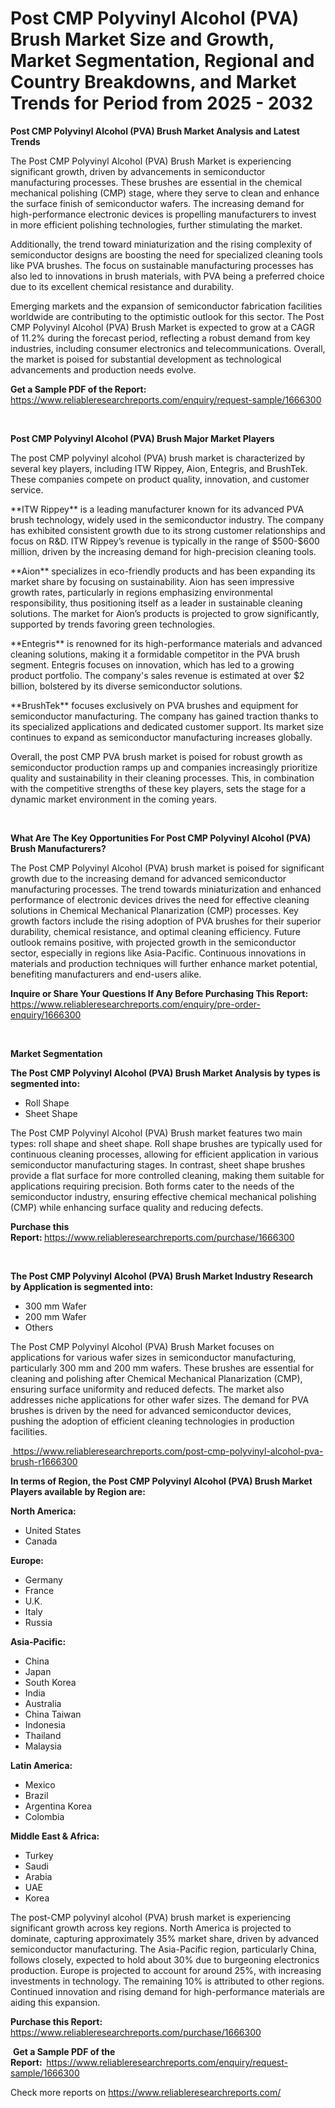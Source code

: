 <p><h1>Post CMP Polyvinyl Alcohol (PVA) Brush Market Size and Growth, Market Segmentation, Regional and Country Breakdowns, and Market Trends for Period from 2025 -  2032</h1></p><p><strong>Post CMP Polyvinyl Alcohol (PVA) Brush Market Analysis and Latest Trends</strong></p>
<p><p>The Post CMP Polyvinyl Alcohol (PVA) Brush Market is experiencing significant growth, driven by advancements in semiconductor manufacturing processes. These brushes are essential in the chemical mechanical polishing (CMP) stage, where they serve to clean and enhance the surface finish of semiconductor wafers. The increasing demand for high-performance electronic devices is propelling manufacturers to invest in more efficient polishing technologies, further stimulating the market.</p><p>Additionally, the trend toward miniaturization and the rising complexity of semiconductor designs are boosting the need for specialized cleaning tools like PVA brushes. The focus on sustainable manufacturing processes has also led to innovations in brush materials, with PVA being a preferred choice due to its excellent chemical resistance and durability.</p><p>Emerging markets and the expansion of semiconductor fabrication facilities worldwide are contributing to the optimistic outlook for this sector. The Post CMP Polyvinyl Alcohol (PVA) Brush Market is expected to grow at a CAGR of 11.2% during the forecast period, reflecting a robust demand from key industries, including consumer electronics and telecommunications. Overall, the market is poised for substantial development as technological advancements and production needs evolve.</p></p>
<p><strong>Get a Sample PDF of the Report:&nbsp;</strong> <a href="https://www.reliableresearchreports.com/enquiry/request-sample/1666300?utm_campaign=2002&utm_medium=2&utm_source=Github&utm_content=ia&utm_term=02022025&utm_id=post-cmp-polyvinyl-alcohol-pva-brush">https://www.reliableresearchreports.com/enquiry/request-sample/1666300</a></p>
<p>&nbsp;</p>
<p><strong>Post CMP Polyvinyl Alcohol (PVA) Brush Major Market Players</strong></p>
<p><p>The post CMP polyvinyl alcohol (PVA) brush market is characterized by several key players, including ITW Rippey, Aion, Entegris, and BrushTek. These companies compete on product quality, innovation, and customer service.</p><p>**ITW Rippey** is a leading manufacturer known for its advanced PVA brush technology, widely used in the semiconductor industry. The company has exhibited consistent growth due to its strong customer relationships and focus on R&D. ITW Rippey’s revenue is typically in the range of $500-$600 million, driven by the increasing demand for high-precision cleaning tools.</p><p>**Aion** specializes in eco-friendly products and has been expanding its market share by focusing on sustainability. Aion has seen impressive growth rates, particularly in regions emphasizing environmental responsibility, thus positioning itself as a leader in sustainable cleaning solutions. The market for Aion’s products is projected to grow significantly, supported by trends favoring green technologies.</p><p>**Entegris** is renowned for its high-performance materials and advanced cleaning solutions, making it a formidable competitor in the PVA brush segment. Entegris focuses on innovation, which has led to a growing product portfolio. The company's sales revenue is estimated at over $2 billion, bolstered by its diverse semiconductor solutions.</p><p>**BrushTek** focuses exclusively on PVA brushes and equipment for semiconductor manufacturing. The company has gained traction thanks to its specialized applications and dedicated customer support. Its market size continues to expand as semiconductor manufacturing increases globally.</p><p>Overall, the post CMP PVA brush market is poised for robust growth as semiconductor production ramps up and companies increasingly prioritize quality and sustainability in their cleaning processes. This, in combination with the competitive strengths of these key players, sets the stage for a dynamic market environment in the coming years.</p></p>
<p>&nbsp;</p>
<p><strong>What Are The Key Opportunities For Post CMP Polyvinyl Alcohol (PVA) Brush Manufacturers?</strong></p>
<p><p>The Post CMP Polyvinyl Alcohol (PVA) brush market is poised for significant growth due to the increasing demand for advanced semiconductor manufacturing processes. The trend towards miniaturization and enhanced performance of electronic devices drives the need for effective cleaning solutions in Chemical Mechanical Planarization (CMP) processes. Key growth factors include the rising adoption of PVA brushes for their superior durability, chemical resistance, and optimal cleaning efficiency. Future outlook remains positive, with projected growth in the semiconductor sector, especially in regions like Asia-Pacific. Continuous innovations in materials and production techniques will further enhance market potential, benefiting manufacturers and end-users alike.</p></p>
<p><strong>Inquire or Share Your Questions If Any Before Purchasing This Report:</strong> <a href="https://www.reliableresearchreports.com/enquiry/pre-order-enquiry/1666300?utm_campaign=2002&utm_medium=2&utm_source=Github&utm_content=ia&utm_term=02022025&utm_id=post-cmp-polyvinyl-alcohol-pva-brush">https://www.reliableresearchreports.com/enquiry/pre-order-enquiry/1666300</a></p>
<p>&nbsp;</p>
<p><strong>Market Segmentation</strong></p>
<p><strong>The Post CMP Polyvinyl Alcohol (PVA) Brush Market Analysis by types is segmented into:</strong></p>
<p><ul><li>Roll Shape</li><li>Sheet Shape</li></ul></p>
<p><p>The Post CMP Polyvinyl Alcohol (PVA) Brush market features two main types: roll shape and sheet shape. Roll shape brushes are typically used for continuous cleaning processes, allowing for efficient application in various semiconductor manufacturing stages. In contrast, sheet shape brushes provide a flat surface for more controlled cleaning, making them suitable for applications requiring precision. Both forms cater to the needs of the semiconductor industry, ensuring effective chemical mechanical polishing (CMP) while enhancing surface quality and reducing defects.</p></p>
<p><strong>Purchase this Report:&nbsp;</strong><a href="https://www.reliableresearchreports.com/purchase/1666300?utm_campaign=2002&utm_medium=2&utm_source=Github&utm_content=ia&utm_term=02022025&utm_id=post-cmp-polyvinyl-alcohol-pva-brush">https://www.reliableresearchreports.com/purchase/1666300</a></p>
<p>&nbsp;</p>
<p><strong>The Post CMP Polyvinyl Alcohol (PVA) Brush Market Industry Research by Application is segmented into:</strong></p>
<p><ul><li>300 mm Wafer</li><li>200 mm Wafer</li><li>Others</li></ul></p>
<p><p>The Post CMP Polyvinyl Alcohol (PVA) Brush Market focuses on applications for various wafer sizes in semiconductor manufacturing, particularly 300 mm and 200 mm wafers. These brushes are essential for cleaning and polishing after Chemical Mechanical Planarization (CMP), ensuring surface uniformity and reduced defects. The market also addresses niche applications for other wafer sizes. The demand for PVA brushes is driven by the need for advanced semiconductor devices, pushing the adoption of efficient cleaning technologies in production facilities.</p></p>
<p><a href="https://www.reliableresearchreports.com/post-cmp-polyvinyl-alcohol-pva-brush-r1666300?utm_campaign=2002&utm_medium=2&utm_source=Github&utm_content=ia&utm_term=02022025&utm_id=post-cmp-polyvinyl-alcohol-pva-brush">&nbsp;https://www.reliableresearchreports.com/post-cmp-polyvinyl-alcohol-pva-brush-r1666300</a></p>
<p><strong>In terms of Region, the Post CMP Polyvinyl Alcohol (PVA) Brush Market Players available by Region are:</strong></p>
<p>
    <p> <strong> North America: </strong>
        <ul>
            <li>United States</li>
            <li>Canada</li>
        </ul>
        </p> 
    <p> <strong> Europe: </strong>
        <ul>
            <li>Germany</li>
            <li>France</li>
            <li>U.K.</li>
            <li>Italy</li>
            <li>Russia</li>
        </ul>
        </p> 
    <p> <strong> Asia-Pacific: </strong>
        <ul>
            <li>China</li>
            <li>Japan</li>
            <li>South Korea</li>
            <li>India</li>
            <li>Australia</li>
            <li>China Taiwan</li>
            <li>Indonesia</li>
            <li>Thailand</li>
            <li>Malaysia</li>
        </ul>
        </p> 
    <p> <strong> Latin America: </strong>
        <ul>
            <li>Mexico</li>
            <li>Brazil</li>
            <li>Argentina Korea</li>
            <li>Colombia</li>
        </ul>
        </p> 
    <p> <strong> Middle East & Africa: </strong>
        <ul>
            <li>Turkey</li>
            <li>Saudi</li>
            <li>Arabia</li>
            <li>UAE</li>
            <li>Korea</li>
        </ul>
    </p>
    </p>
<p><p>The post-CMP polyvinyl alcohol (PVA) brush market is experiencing significant growth across key regions. North America is projected to dominate, capturing approximately 35% market share, driven by advanced semiconductor manufacturing. The Asia-Pacific region, particularly China, follows closely, expected to hold about 30% due to burgeoning electronics production. Europe is projected to account for around 25%, with increasing investments in technology. The remaining 10% is attributed to other regions. Continued innovation and rising demand for high-performance materials are aiding this expansion.</p></p>
<p><strong>Purchase this Report: </strong><a href="https://www.reliableresearchreports.com/purchase/1666300?utm_campaign=2002&utm_medium=2&utm_source=Github&utm_content=ia&utm_term=02022025&utm_id=post-cmp-polyvinyl-alcohol-pva-brush">https://www.reliableresearchreports.com/purchase/1666300</a></p>
<p>&nbsp;<strong>Get a Sample PDF of the Report:&nbsp;&nbsp;</strong><a href="https://www.reliableresearchreports.com/enquiry/request-sample/1666300?utm_campaign=2002&utm_medium=2&utm_source=Github&utm_content=ia&utm_term=02022025&utm_id=post-cmp-polyvinyl-alcohol-pva-brush">https://www.reliableresearchreports.com/enquiry/request-sample/1666300</a></p>
<p><strong></strong></p>
<p>Check more reports on <a href="https://www.reliableresearchreports.com/?utm_campaign=2002&utm_medium=2&utm_source=Github&utm_content=ia&utm_term=02022025&utm_id=post-cmp-polyvinyl-alcohol-pva-brush">https://www.reliableresearchreports.com/</a></p>